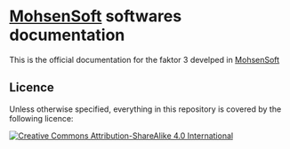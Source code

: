 # [MohsenSoft](http://mohsensoft.com) softwares documentation
This is the official documentation for the faktor 3 develped in [MohsenSoft](http://mohsensoft.com)



## Licence
Unless otherwise specified, everything in this repository is covered by the following licence:

[![Creative Commons Attribution-ShareAlike 4.0 International](https://licensebuttons.net/l/by-sa/4.0/88x31.png)](http://creativecommons.org/licenses/by-sa/4.0/)
